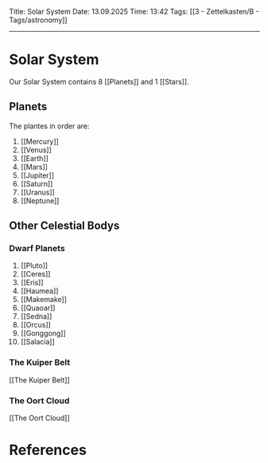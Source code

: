Title: Solar System
Date: 13.09.2025
Time: 13:42
Tags: [[3 - Zettelkasten/B - Tags/astronomy]] 

---
# Solar System

Our Solar System contains 8 [[Planets]] and 1 [[Stars]].

## Planets
The plantes in order are:
1. [[Mercury]]
2. [[Venus]]
3. [[Earth]]
4. [[Mars]]
5. [[Jupiter]]
6. [[Saturn]]
7. [[Uranus]]
8. [[Neptune]]

## Other Celestial Bodys

### Dwarf Planets

1. [[Pluto]]
2. [[Ceres]]
3. [[Eris]]
4. [[Haumea]]
5. [[Makemake]]
6. [[Quaoar]]
7. [[Sedna]]
8. [[Orcus]]
9. [[Gonggong]]
10. [[Salacia]]

### The Kuiper Belt

[[The Kuiper Belt]]

### The Oort Cloud

[[The Oort Cloud]]

# References